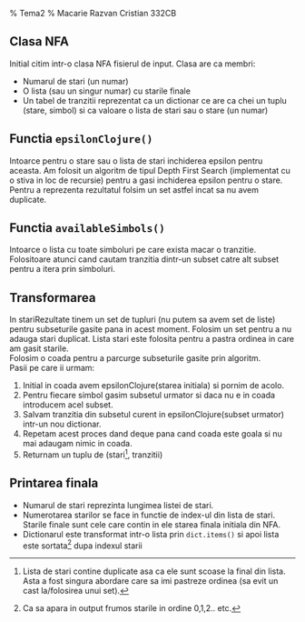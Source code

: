 % Tema2 
% Macarie Razvan Cristian 332CB

## Clasa NFA
Initial citim intr-o clasa NFA fisierul de input. Clasa are ca membri:   
- Numarul de stari (un numar)   
- O lista (sau un singur numar) cu starile finale   
- Un tabel de tranzitii reprezentat ca un dictionar ce are ca chei un tuplu (stare, simbol)
si ca valoare o lista de stari sau o stare (un numar)    

## Functia `epsilonClojure()`
Intoarce pentru o stare sau o lista de stari inchiderea epsilon pentru aceasta.
Am folosit un algoritm de tipul Depth First Search (implementat cu o stiva in loc de recursie) pentru a gasi 
inchiderea epsilon pentru o stare. Pentru a reprezenta rezultatul folsim un set astfel incat sa nu avem duplicate.

## Functia `availableSimbols()`
Intoarce o lista cu toate simboluri pe care exista macar o tranzitie. Folositoare atunci cand cautam tranzitia
dintr-un subset catre alt subset pentru a itera prin simboluri.

## Transformarea
In stariRezultate tinem un set de tupluri (nu putem sa avem set de liste) pentru subseturile gasite pana in acest 
moment. Folosim un set pentru a nu adauga stari duplicat. Lista stari este folosita pentru a pastra ordinea 
in care am gasit starile.  
Folosim o coada pentru a parcurge subseturile gasite prin algoritm.  
Pasii pe care ii urmam:    
1. Initial in coada avem epsilonClojure(starea initiala) si pornim de acolo.  
2. Pentru fiecare simbol gasim subsetul urmator si daca nu e in coada introducem acel subset.  
3. Salvam tranzitia din subsetul curent in epsilonClojure(subset urmator) intr-un nou dictionar.  
4. Repetam acest proces dand deque pana cand coada este goala si nu mai adaugam nimic in coada.   
5. Returnam un tuplu de (stari[^1], tranzitii)   

## Printarea finala
* Numarul de stari reprezinta lungimea listei de stari.
* Numerotarea starilor se face in functie de index-ul din lista de stari. Starile finale sunt cele care contin in ele
starea finala initiala din NFA.
* Dictionarul este transformat intr-o lista prin `dict.items()` si apoi lista este sortata[^2] dupa indexul starii


[^1]: Lista de stari contine duplicate asa ca ele sunt scoase la final din lista. Asta a fost singura abordare care sa imi
pastreze ordinea (sa evit un cast la/folosirea unui set).
[^2]: Ca sa apara in output frumos starile in ordine 0,1,2.. etc.